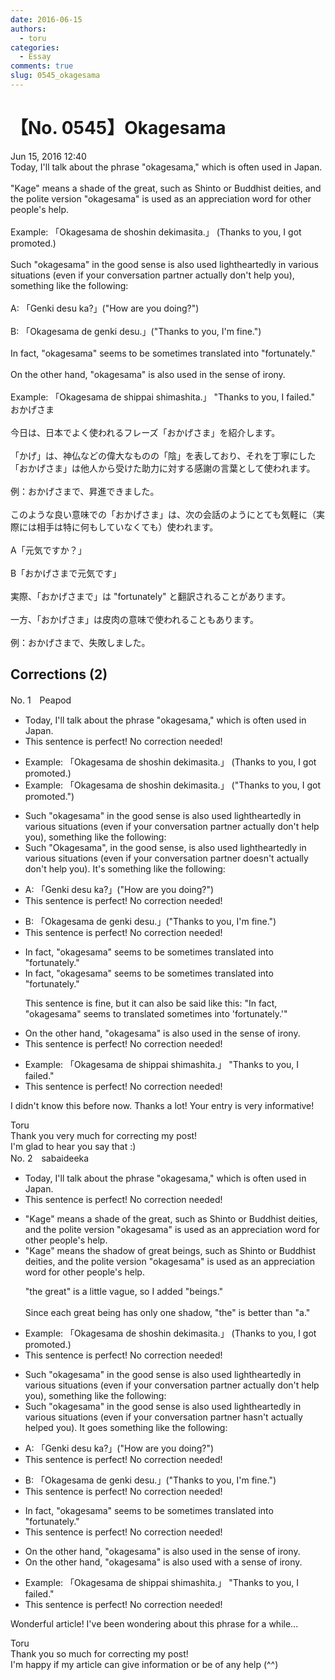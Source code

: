 ```yaml
---
date: 2016-06-15
authors:
  - toru
categories:
  - Essay
comments: true
slug: 0545_okagesama
---
```


# 【No. 0545】Okagesama
<div class="date">Jun 15, 2016 12:40</div>
<div id="post"><div id="body_show_ori">
Today, I'll talk about the phrase "okagesama," which is often used in Japan.<br/><br/>"Kage" means a shade of the great, such as Shinto or Buddhist deities, and the polite version "okagesama" is used as an appreciation word for other people's help.<br/><br/>Example: 「Okagesama de shoshin dekimasita.」 (Thanks to you, I got promoted.)<br/><br/>Such "okagesama" in the good sense is also used lightheartedly in various situations (even if your conversation partner actually don't help you), something like the following:<br/><br/>A: 「Genki desu ka?」("How are you doing?")<br/><br/>B: 「Okagesama de genki desu.」("Thanks to you, I'm fine.")<br/><br/>In fact, "okagesama" seems to be sometimes translated into "fortunately."<br/><br/>On the other hand, "okagesama" is also used in the sense of irony.<br/><br/>Example: 「Okagesama de shippai shimashita.」 "Thanks to you, I failed."
</div></div>

<!-- more -->

<div id="post_ja"><div id="body_show_mo">
おかげさま<br/><br/>今日は、日本でよく使われるフレーズ「おかげさま」を紹介します。<br/><br/>「かげ」は、神仏などの偉大なものの「陰」を表しており、それを丁寧にした「おかげさま」は他人から受けた助力に対する感謝の言葉として使われます。<br/><br/>例：おかげさまで、昇進できました。<br/><br/>このような良い意味での「おかげさま」は、次の会話のようにとても気軽に（実際には相手は特に何もしていなくても）使われます。<br/><br/>A「元気ですか？」<br/><br/>B「おかげさまで元気です」<br/><br/>実際、「おかげさまで」は "fortunately" と翻訳されることがあります。<br/><br/>一方、「おかげさま」は皮肉の意味で使われることもあります。<br/><br/>例：おかげさまで、失敗しました。
</div></div>

## Corrections (2)
<div id="block"><div class="first_name"> No. 1　<span class="just_name">Peapod</span></div><div id="block2">
<ul class="correction_field">
<li class="incorrect">Today, I'll talk about the phrase "okagesama," which is often used in Japan.</li>
<li class="corrected perfect">This sentence is perfect! No correction needed!</li>
</ul>
<ul class="correction_field">
<li class="incorrect">Example: 「Okagesama de shoshin dekimasita.」 (Thanks to you, I got promoted.)</li>
<li class="corrected correct">
Example: 「Okagesama de shoshin dekimasita.」 (<span class="f_red">"</span>Thanks to you, I got promoted.<span class="f_red">"</span>)
</li>
</ul>
<ul class="correction_field">
<li class="incorrect">Such "okagesama" in the good sense is also used lightheartedly in various situations (even if your conversation partner actually don't help you), something like the following:</li>
<li class="corrected correct">
<span class="sline">Such</span> "<span class="f_blue">O</span>kagesama"<span class="f_red">,</span> in the good sense<span class="f_red">,</span> is also used lightheartedly in various situations (even if your conversation partner <span class="f_blue">doesn't</span> actually <span class="sline">don't</span> help you)<span class="f_red">. </span><span class="f_blue">It's </span>something like the following:
</li>
</ul>
<ul class="correction_field">
<li class="incorrect">A: 「Genki desu ka?」("How are you doing?")</li>
<li class="corrected perfect">This sentence is perfect! No correction needed!</li>
</ul>
<ul class="correction_field">
<li class="incorrect">B: 「Okagesama de genki desu.」("Thanks to you, I'm fine.")</li>
<li class="corrected perfect">This sentence is perfect! No correction needed!</li>
</ul>
<ul class="correction_field">
<li class="incorrect">In fact, "okagesama" seems to be sometimes translated into "fortunately."</li>
<li class="corrected correct">
In fact, "okagesama" seems to be sometimes translated into "fortunately."
<p class="correction_comment">This sentence is fine, but it can also be said like this: "In fact, "okagesama" seems to translated sometimes into 'fortunately.'"</p>
</li>
</ul>
<ul class="correction_field">
<li class="incorrect">On the other hand, "okagesama" is also used in the sense of irony.</li>
<li class="corrected perfect">This sentence is perfect! No correction needed!</li>
</ul>
<ul class="correction_field">
<li class="incorrect">Example: 「Okagesama de shippai shimashita.」 "Thanks to you, I failed."</li>
<li class="corrected perfect">This sentence is perfect! No correction needed!</li>
</ul>
<p class="comment_small">
 I didn't know this before now. Thanks a lot! Your entry is very informative!
</p>

</div><div class="name"><span class="just_name">Toru</span><br>
Thank you very much for correcting my post!<br/>I'm glad to hear you say that :)
</div>
</div>
<div id="block"><div class="first_name"> No. 2　<span class="just_name">sabaideeka</span></div><div id="block2">
<ul class="correction_field">
<li class="incorrect">Today, I'll talk about the phrase "okagesama," which is often used in Japan.</li>
<li class="corrected perfect">This sentence is perfect! No correction needed!</li>
</ul>
<ul class="correction_field">
<li class="incorrect">"Kage" means a shade of the great, such as Shinto or Buddhist deities, and the polite version "okagesama" is used as an appreciation word for other people's help.</li>
<li class="corrected correct">
"Kage" means <span class="f_bold">the shadow of great beings</span>, such as Shinto or Buddhist deities, and the polite version "okagesama" is used as an appreciation word for other people's help.
<p class="correction_comment">"the great" is a little vague, so I added "beings."<br/><br/>Since each great being has only one shadow, "the" is better than "a."</p>
</li>
</ul>
<ul class="correction_field">
<li class="incorrect">Example: 「Okagesama de shoshin dekimasita.」 (Thanks to you, I got promoted.)</li>
<li class="corrected perfect">This sentence is perfect! No correction needed!</li>
</ul>
<ul class="correction_field">
<li class="incorrect">Such "okagesama" in the good sense is also used lightheartedly in various situations (even if your conversation partner actually don't help you), something like the following:</li>
<li class="corrected correct">
Such "okagesama" in the good sense is also used lightheartedly in various situations (even if your conversation partner <span class="f_bold">hasn't actually helped </span>you).<span class="f_bold"> It goes</span> something like the following:
</li>
</ul>
<ul class="correction_field">
<li class="incorrect">A: 「Genki desu ka?」("How are you doing?")</li>
<li class="corrected perfect">This sentence is perfect! No correction needed!</li>
</ul>
<ul class="correction_field">
<li class="incorrect">B: 「Okagesama de genki desu.」("Thanks to you, I'm fine.")</li>
<li class="corrected perfect">This sentence is perfect! No correction needed!</li>
</ul>
<ul class="correction_field">
<li class="incorrect">In fact, "okagesama" seems to be sometimes translated into "fortunately."</li>
<li class="corrected perfect">This sentence is perfect! No correction needed!</li>
</ul>
<ul class="correction_field">
<li class="incorrect">On the other hand, "okagesama" is also used in the sense of irony.</li>
<li class="corrected correct">
On the other hand, "okagesama" is also used <span class="f_bold">with a</span> sense of irony.
</li>
</ul>
<ul class="correction_field">
<li class="incorrect">Example: 「Okagesama de shippai shimashita.」 "Thanks to you, I failed."</li>
<li class="corrected perfect">This sentence is perfect! No correction needed!</li>
</ul>
<p class="comment_small">
 Wonderful article! I've been wondering about this phrase for a while...
</p>

</div><div class="name"><span class="just_name">Toru</span><br>
Thank you so much for correcting my post!<br/>I'm happy if my article can give information or be of any help (^^)
</div>
</div>
